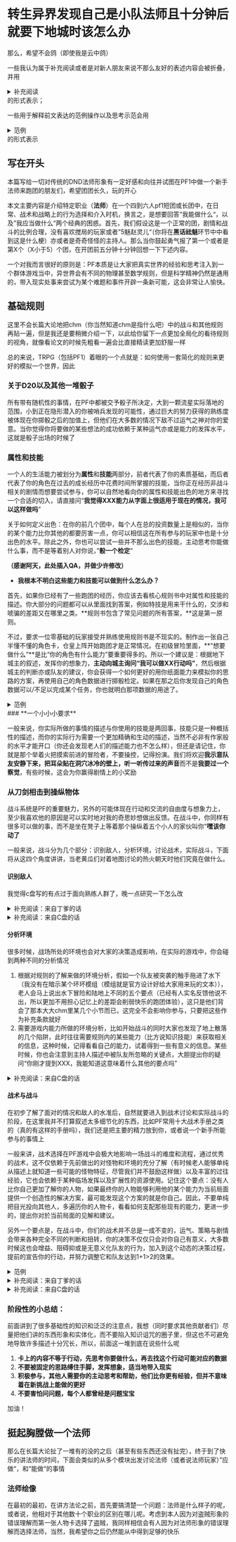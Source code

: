 # **转生异界发现自己是小队法师且十分钟后就要下地城时该怎么办**



那么，希望不会鸽（即使我是云中鸽）

一些我认为属于补充阅读或者是对新人朋友来说不那么友好的表述内容会被折叠，并用

<details>   <summary>补充阅读</summary>    </details>
的形式表示；

一些用于解释前文表达的范例操作以及思考示范会用

<details>   <summary>范例</summary>  </details>
的形式表示

## **写在开头**

本篇写给一切对传统的DND法师形象有一定好感和向往并试图在PF1中做一个新手法师来跑团的朋友们，希望团团长久，玩的开心

本文主要内容是介绍特定职业（**法师**）在一个四到六人pf1短团或长团中，在日常、战术和战略上的行为选择和介入时机，换言之，是想要回答“我能做什么“，以及”我应当做什么“两个经典的困惑。首先，我们假设这是一个正常的团，剧情和战斗的比例合理，没有喜欢搅局的玩家或者”5魅赵灵儿“（你将在**黑话祛魅**环节中中看到这是什么梗）亦或者是奇奇怪怪的主持人。那么当你鼓起勇气报了第一个或者是第X个（X小于5）个团，在开团前五分钟十分钟回想一下下述内容。

一个对我而言很好的原则是：PF本质是让大家把真实世界的经验和思考注入到一个群体游戏当中，异世界会有不同的物理甚至数学规则，但是科学精神仍然是通用的，带入现实处事来尝试为某个难题和事件开辟一条新可能，这会非常让人愉快。

## **基础规则**

这里不会长篇大论地把chm（你当然知道chm是指什么吧）中的战斗和其他规则再贴一遍，但是我还是要稍微介绍一下，以此给你留下一点更加全局化的看待规则的视角，就像看论文的时候先粗看一遍会比直接精读更加舒服一样

总的来说，TRPG（包括PF1）着眼的一个点就是：如何使用一套简化的规则来更好的模拟一个世界，因此

### **关于D20以及其他一堆骰子**

所有带有随机性的事情，在PF中都被交予骰子所决定，大到一颗流星实际落地的范围，小到正在隐形潜入的你被哨兵发现的可能性，通过巨大的努力获得的熟练度被体现在你掷骰之后的加值上，但他们在大多数的情况下敌不过运气之神对你的爱意。当你觉得你将要做的某些想法的成功依赖于某种运气亦或是能力的发挥水平，这就是骰子出场的时候了

### **属性和技能**

一个人的生活能力被划分为**属性**和**技能**两部分，前者代表了你的素质基础，而后者代表了你的角色在过去的成长经历中花费时间所掌握的技能，当你正在经历非战斗相关的剧情而想要尝试参与，你可以自然地看向你的属性和技能出色的地方来寻找一个合适的切入，请直接问“**我觉得XXX能力从字面上很适用于现在的情况，我可以这样做吗**”

关于如何定义出色：在你的前几个团中，每个人在总的投资数量上是相似的，当你的某个能力比你其他的都要厉害一点，你可以相信这在所有参与的玩家中也是十分出色的水平。除此之外，你也可以尝试一些并不那么出色的技能，主动思考你能做什么事，而不是等着别人对你说，”**骰一个检定**“

**（感谢阿天，此处插入QA，并做少许修改）**

- **我根本不明白这些能力和技能可以做到什么怎么办？**

首先，如果你已经有了一些跑团的经历，你应该去看核心规则书中对属性和技能的描述。你大部分的问题都可以从里面找到答案，例如特技是用来干什么的，交涉和唬骗的差距又在哪里之类。**规则书包含了常见问题的所有答案，**这是第一原则。

不过，要求一位零基础的玩家接受并熟练使用规则书是不现实的。制作出一张自己半懂不懂的角色卡，仓皇上阵开始跑团才是正常情况。在初级冒险里面，**“想要做什么”**是比“你的角色有什么能力”要重要得多的。所以一个建议是：根据地下城主的叙述，发挥你的想象力，**主动向城主询问“我可以做****XX行动****吗”**，然后根据城主的判断亦或队友的建议，你会获得一个如何更好的用你纸面能力来模拟你的思路的方案，再使用自己的角色数据进行掷骰检定。如果在那之后你发现自己的角色数据可以/不足以完成某个任务，你也就明白那项数据的用途了。

<details>   <summary>范例</summary>   半身人盗贼艾米被困在一个装饰豪华的房间里，她的面前有一道熊熊燃烧的火墙，足有5英尺高——这对于只有3英尺的艾米来说显得有些高不可攀，但她需要越过火墙才能到达房间另一侧的出口逃脱。鉴于这个情况，主持人告诉艾米一个默认的逃生方法（从火焰上跳过去）需要做难度等级20的特技检定用来跳过火墙。艾米没有给特技技能分配等级，20对于她来说太难了；（另一种来自现实认知的可能）不过，她想到也许不一定要跳过火焰，而可以从高处攀爬或者是荡过去，这听起来是一个适用于攀爬技能的行为。那么看看人物卡，很不错，她有很高的攀爬技能加值。与此同时，艾米翻找背包（同时玩家查看艾米的角色卡都带了些什么），发现了长绳和一个爪钩。于是艾米的玩家询问城主这个豪华的房间天花板上有没有什么可以用爪钩抓住的东西。城主思索之后告诉她火墙上方有一个华丽的大吊灯，足以让她用绳子爬上去，但需要先使用爪钩抓到它（进行攻击检定），再沿着绳子爬上去（攀爬技能检定）。艾米绕过了自己不擅长的领域，使用擅长的方式解决了问题。当你有一个奇思妙想，及时地说出来，并和其他人一起完善这个新思路。</details>
### **一个小小小要求**

一般来说，你实际所做的事情的描述与你使用的技能是两回事，技能只是一种概括性的描述，而你的实际行为需要一个更加精确和生动的描述，当然不必非有作家般的水平才能开口（你还会发现老人们的描述能力也不怎么样），但还是请记住，你就是那个举着火把摸索前进的冒险者，不要操控，记得扮演。我们将欢迎**我示意队友安静下来，把耳朵贴在洞穴冰冷的壁上，听一听传过来的声音**而不是**我要过一个察觉**，有些时候，这会为你赢得剧情上的小奖励

### **从刀剑相击到操纵物体**

战斗系统是PF的重要魅力，另外的可能体现在行动和交流的自由度与想象力上，至少我喜欢他的原因是可以实时地对我的奇思妙想做出反馈。在战斗中，你同样有很多可以做的事，而不是坐在凳子上等着那个操纵着五个小人的家伙叫你”**嘿该你动了**

一般来说，战斗分为几个部分：识别敌人，分析环境，讨论战术，实际战斗，下面将从这四个角度讲讲，当老黄瓜们对着地图讨论的热火朝天时他们究竟在做什么。

#### **识别敌人**

我觉得c盘写的有点过于面向熟练人群了，晚一点研究一下怎么改

<details>   <summary>补充阅读：来自丁爹的话</summary>   &nbsp;&nbsp;&nbsp;&nbsp;当你们的冒险小队进入了古瑟西隆的巨大墓穴中，黑暗中骨骼摩擦声变得越来越清晰了。队伍中的半兽人野蛮人哈卡——他是队伍中唯一拥有“黑暗视觉”而能够在这种漆黑中视物的——眯着眼睛低声告诉你们，狭长穴道的尽头有着三四个全身上下只剩骨骼的怪物，正在打量着你们。情况能坏到哪儿去呢——看起来也就是几个赤手空拳的骷髅。于是当你们燃起火炬靠近到足够近的距离，狡诈的骨魔们念着九狱的不祥语言从阴影中现身，你们终于知道，大事不妙了......<br>
   &nbsp;&nbsp;&nbsp;&nbsp;识别敌人永远是战斗中的第一件要事——尤其，在看这篇攻略的你想必是一位头脑派，那么野蛮人般“wghhhhh”冲进敌人群中也必然不会是你的最爱。通常而言，作为团队中的高贵文化人，你往往会比他人在知识相关技能中投入更多技能点，并且由于你的高智力属性调整值而获得更高的技能加值。<br>
	&nbsp;&nbsp;&nbsp;&nbsp;需要注意的是，你的角色熟知九狱魔鬼的一切细节（可能是因为她在法师学院中的毕设就是魔鬼学研究），并不代表着玩家需要通读并背诵怪物图鉴中关于魔鬼的每一页。如果想知道关于怪物，敌人，甚至神袛，世界的一切信息，请大胆地向你的DM发问吧，DM会告诉你你的角色（经由合适的知识检定）究竟知道哪些信息。<br>
    &nbsp;&nbsp;&nbsp;&nbsp;了解敌人究竟有什么用？首先，你至少能知道需不需要和你的对手开战。可能敌人过于强大需要暂避锋芒，也可能对方只是因为误会找上门，说不来通用语的可怜蜥蜴人。其次，法师是一个需要做出大量决策的团队灵魂人物，在战斗内，很多法术在合适的时机使用能够起到一锤定音的效果。举个例子，当骨魔们讥笑着围上来时，你是需要吟诵火球术的咒语轰出一条退路，还是应该借助蛛网术的力量，召唤出密密麻麻的蛛网限制它们的活动？如果是你的野蛮人队友坐在你的位置，他必然会毫不犹豫地使用火球术——并且惊讶的发现骨魔对于火焰伤害免疫。无论你希望你的法师专精于伤害，控场，辅助还是索性肉搏，了解敌人的长处（比如免疫、特殊能力、优势豁免、施法能力等等）和短处（比如弱点、弱势豁免等等）都能帮助你更好做出每一个选择。你会在后续的法术相关章节读到究竟如何运用起这些信息。</details>

<details>   <summary>补充阅读：来自C盘的话</summary>   知彼知己，百战不殆；不知彼而知己，一胜一负；不知彼不知己，每战必殆。”
——孙子《孙子兵法》<br>
大部分冒险者小队总归都能做到识别自己的能力，毕竟一方面，总归你们队伍会提前讨论好每个人的职能，即使是少数三个法师没有菜刀的憨憨队伍，那也只是能力的重叠和缺少，也不是不知道这个队伍每个人能干什么；另一方面，你们每个人的卡也都是完全公开的，而不是像战场一样可能有着不少fow，自己不知道自己手下的单位具体什么情况。所以，识别敌人就是知己知彼中相对比较重要的部分。<br>
敌人的具体特性可以通过进行知识检定来获得（甚至如果你的角色知识检定没过不知道，但是玩家正好知道，也最好不要说出来），但即使不过知识检定，有时也有一些你能看出来的东西。<br>
1、 体型。这可以说，基本上是一看见token就能确定的（集群除外，但集群比较特殊）；它除了本身，一般还能指示着其它属性。一个非常本质的，它可以指示的属性是触及：一般来说，大体型的敌人触及会比小体型的敌人触及更大（此处指的是体型相对的大小，不是某一级特定的体型），不过也有一些特例情况。同时，大体型生物一般会有更高的力量，再加上体型加值，这意味着它们很可能有更高的CMB和CMD，它们主动打的战技更容易成功，对它们打的战技更难成功。此外，它们可能还有更高的体质（当然对于大型的不死和构装生物，可以无视这一条），意味着它们可能有比较多的HP，以及比较高的强韧豁免。不过，它们未必会有多高的敏捷，所以它们的AC主要来源可能是天防（对有些类人生物，可能还有护甲），反射豁免也未必很高。反之，小体型生物未必有很高的力量和体质，但是可能有不低的敏捷。所以，它们的强韧豁免未必高，反射豁免可能比较高，AC主要来源可能是敏捷。考虑到体型修正，整体上来看它们未必有很高的CMD（但可能有不低的CMB，因为有个叫“灵活战技”的专长）。根据这些一般状况，可以说，一般对大体型生物多打接触AC和反射豁免，小体型多打失敏AC和强韧豁免（意志未必能从体型上看出来）。<br>
2、 战斗风格。这一条不一定能看出来，但是也是可以尝试看一看的。敌人可能的攻击方式主要有：（1）、使用人造武器攻击；（2）、使用天生武器（或徒手击打）攻击；（3）、使用特殊能力攻击；（4）、使用法术（或类法术能力，又或者部分超自然能力）攻击。当然，敌人也可能不止有一种攻击方式，而有多种攻击方式的混合。对于使用人造武器的情况，基本上观看敌方拿的武器即可；对于使用天生武器的，一些天生武器可以比较容易地看出来（例如爪抓，触手，抵撞），当然另一些可能是不大容易看；对于使用法术的，对于奥术施法者，这些人一般无甲，最多腹卷或丝绸礼甲，因为其他盔甲会带来奥术失败率；当然，对于一些有穿某些甲免奥败的职业，例如诗人和高级魔战来说可能他们会穿甲，但这种职业一般都不会纯使用法术攻击；另一点是有披甲奥术系列专长，但使用这一专长要消耗宝贵的迅捷动作，同时老实说也未必能带来很本质的AC提升，专长本身更是宝贵的资源，我就没见过人点这个专长的，不过在此还是要提一句；神术施法者可以随意穿甲，但神术的进攻性远不如奥术，没有第一时间看出来也问题不大；使用特殊能力攻击的敌人就没有什么特别好的判断方法，只能靠知识检定了。当然，一些时候DM可能会忘记或者懒得描述每个敌人穿着什么拿着什么，这个时候就需要你问一问了。<br>
</details>



#### **分析环境**

很多时候，战场所处的环境也会对大家的决策造成影响，在实际的游戏中，你会碰到两种不同的分析情况

1. 根据对规则的了解来做的环境分析，假如一个队友被突袭的触手拖进了水下（我没有在暗示某个坏坏模组（模组就是官方设计好给大家用来玩的文本）），老人会马上说出水下冒险和陆地上不同的五个要点（已经有人实名反馈他说不出，所以更加不用担心记忆上的差距会削弱快乐的跑团体验），这只是他们背会了那本大大chm里某几个小节而已，这完全不会影响你参与，只要把这些作为补充条款就好
2. 需要游戏内能力所做的环境分析，比如开始战斗的同时大家也发现了地上散落的几个陷阱，此时往往需要规则内的某些能力（比方说知识技能）来获取相关的信息，这种时候，记得看看自己的能力，试着得到一些有意义的信息。某些时候，你也会注意到主持人描述中被队友所忽略的关键点，大胆提出你的疑问“你刚才提到XXX，我能知道这意味着什么其他的要点吗”

<details>   <summary>补充阅读：来自C盘的话</summary>   
“地区和地貌同军队的给养是有关系的，它同军事行动本身也有十分密切而永久的关系，它对战斗过程本身，以及对战斗的准备和运用，都有决定性的影响。”
——卡尔·冯·克劳塞维茨《战争论》<br>
地形，毫无疑问，是影响军队作战的非常本质的因素。围绕着一些有利地形，可能会爆发激烈争夺，而占据有利地形的一方则很可能会胜利。从奥斯特里茨到加里波利，都雄辩地证明了这一点。当然，战争毕竟是人打的，如果占据有利地形的一方因此麻痹大意，那么反而会失败，典型例子就是42年夏季的刻赤战役。（md，怎么一键复制起我别的文章了）<br>
在接下来的讨论中，我们不考虑三种可以极大程度上无视地形的能力——飞行，掘地和传送，因为低级团很少有具有这种能力的敌人或玩家。如果你一上来就参一个高级团，那么想必你也不会看这篇文章了。<br>
地形对战斗的影响中，最本质的，就是有些地形会阻止移动。我们知道，兰彻斯特第一线性率到兰彻斯特平方律的转化，主要就是因为武器的发展让人数更多一方的所有单位都能攻击到目标。在大多数战斗中，敌人全部展开的情况下，在开阔地一般都是可以全部攻击到玩家的（当然，有40个乌尔芬蛮子那种傻逼战斗这样的特例）；这时虽然可能还是冷兵器交战，但实际上和平方律的情况反而比较接近。所以，在玩家数量相比敌人相对较少的情况，就可以考虑利用地形让敌人无法完全展开，来限制同一时间与玩家交战的敌人数量，把平方律拉回线性率。<br>
但是，地形只是存在于那里，还是需要人发挥主观能动性才能利用的。那么，如何利用这些地形呢？我们可以发现，对敌方的移动可能有这些方法影响：<br>
1、 不可通过地形，让敌方完全不可通过；<br>
2、 己方占据格，让敌方除非与占据该格的己方体型差距达到一定程度，或者通过尝试打闯越战技，又或者在能全速移动作为前提的情况下DC不低的特技，不然也无法通过；<br>
3、 困难地形，让敌方进入该格花费2倍移动力，同时禁止五尺快步，除非敌方有能力无视这种困难地形（一个典型例子是穿林步）；<br>
4、 障碍物，同样让敌方进入该格花费2倍移动力，但是并不禁止五尺快步；
5、 己方非占据但是触及内格，在己方还有藉机攻击次数的情况下，敌方会因为离开该格吃到藉机攻击，除非通过特技检定。<br>
其中1、3、4是非施法玩家很难影响的，2、5是非菜刀玩家一般不会影响的（法师当然也能占一格也能aoo，但是把法师送上前线的风险太大了，同时aoo还很可能打不中人或打中了也伤害不大）。而考虑到能比较大地改变地形，阻止单位移动的墙类法术至少也有4环，所以利用现有地形就尤为重要。当然，有蛛网术这个半径20尺扩散却只有2环的特例，所以很多法师2环都会备一个；但是同时这也意味着它很容易包住队友，没墙类法术那么随意拉，同时蛛网也是怕火的。同时，上面这些方式中有些比较硬，有些比较软，那些比较软的方式就要小心敌人强行突破（典例是大量敌人暴力吃满藉机攻击强冲，甚至可能是敏捷高的敌人过特技）。<br>
另外，地形也可以提供高差或者掩蔽，因此在战斗中可能获得一些修正。注意近战和远程攻击的掩蔽算法不同，远程是从任意一个角出来到对面四角不挡就可以不吃掩蔽，近战是从所有角出来到对面四角都不吃才可以。这些利用地形的方式相对比较简单，在此不再详述。<br>
水下战斗我个人基本从没见过，除非你在跑阿兹兰特遗踪或者什么专门的这个题材的团，不然到了再看也罢。<br>
</details>

#### **战术与战斗**

在初步了解了面对的情况和敌人的水准后，自然就要进入到战术讨论和实际战斗的阶段，在这里我并不打算叙述太多细节化的东西，比如PF常用十大战术手册之类的（真的有这样的手册吗），我们还是把主要的精力放到你，或者说一个新手所能参与的事情上

一般来讲，战术选择在PF游戏中会极大地影响一场战斗的难度和流程，通过优秀的战术，这不仅依赖于先前做出的对怪物和环境的充分了解（有时候老人能够单纯从描述上就知道一些可能的怪物特征，尽管我们并不鼓励这样做）以及丰富的过往经验，它也会依赖于某种临场发挥以及扩展性的资源使用。记住这个要点：没有人比你自己更加了解你的人物，如果最终你的人物能够利用他的某个能力为当前局面提供一个创造性的解决方案，最可能发现这个方案的就是你自己。因此，不要单纯把目光投向其他人，多遍历你的人物卡，看看如何支配那些现有的能力，更进一步的，提出你对於当前局面的见解和建议。

另外一个要点是，在战斗中，你们的战术并不总是一成不变的，运气、策略与剧情会带来各种完全不同的判断和扭转，你的决策不仅仅只会对你自己有意义，大多数时候这也会增益、阻碍抑或是无意义化队友的行为，加入到这个动态的决策过程，提前的宣告你的行动，并努力调整它和队友达到1+1>2的效果。

<details>   <summary>范例</summary>   鲍勃小队正在一座桥前踌躇，面前是一只一看就非常不好惹的怪物，法师梅林用他丰富的知识辨认出这是一只石魔像，在队友打算直接从潜伏中发起冲锋前，他敏锐的注意到桥的两侧并没有护栏，同时石魔像也不会飞行，也没有真知，识破隐形或者盲视盲感震颤感知什么的。他向队友建议稍安勿躁，梅林可以隐身上前，在克敌机先（一个大大提升你的攻击命中率的法术）的帮助下将魔像推到桥下去。队友称赞了这个思路，同时提出了桥上可能还有其他陷阱的担忧，于是梅林又给自己加持了一个阿兰姆泽伊的陷阱防护，这可以在大多数情况下保护他免受魔法陷阱的攻击，于是他小心上前，一把就将措手不及的魔像推到了河里，成功化解了一场可能的战斗。 </details>
<details>   <summary>补充阅读：来自丁爹的话</summary>这边请允许我插入一个概念：“择”。择代表了角色在战术层面能做的决策多样性。很明显，你的半兽人野蛮人队友能做的择大部分时候只有生不生气（是否进入狂暴）和冲锋哪个敌人（而不考虑鲁莽的行为会给自己或者队友带来怎样的战术劣势）。毫无疑问，施法者的每个法术都可能拥有决定性的作用，而在所有施法者中，法师的择也是最高的一档——这就是我为什么推荐每个法师尽量把自己每个法术位填上不一样的法术。观察法师的法术位表，随着等级上升和属性提高，法术位快速的增加带来了更多的决策，因此很多玩家的实际体验是：法师是一个“中后期”发力选手。先抛去这种电游概念不谈，这并不意味着前期你的法师角色不重要（不信你可以试试看告诉你的DM，你的一级法师准备了“七彩喷射”这个法术，看看你的DM会变得多紧张），而是说往往，选择法师之途意味着要在游戏过程中不断深入对法术、战术、决策、择的认识。可以说，正如你的法师角色一样，玩家也需要在游戏中持续学习持续精进。 </details>
<details>   <summary>补充阅读：来自C盘的话</summary>   
“战争是政治的延续。”<br>
——卡尔·冯·克劳塞维茨《战争论》<br>
战术，是为了达成你们战略目标而服务的。所以说，你们的战略目标，决定了你们应该采取的战术。而你们的战略目标，又是为了政治服务的。所以，比起敌人的配置和站位，对战术意义更大的，是你们希望通过这场战斗达成什么结果。一般来说，相对比较常见的有这些结果或它们的混合：<br>
1、 消灭敌人。<br>
2、 保护己方某个单位或地点。<br>
3、 坚持一定时间。<br>
4、 到达某个地点。<br>
在此讨论具体某种希望达成的结果会导向什么样的战术超出了笔者的能力，尤其在它们可能互相组合的情况下；但总而言之，有一点是确定的：消灭所有敌人未必在任何情况下都是最好的战术。<br>
</details>


### 阶段性的小总结：

前面讲到了很多基础性的知识和泛泛的注意点，我想（同时要求其他贡献者们）尽量把他们讲的东西形象和实体化，而不要陷入知识诅咒的圈子里，但这也不可避免地导致许多描述十分冗长，所以，前面这一堆到底在说些什么呢

1. **卡上的内容不等于行动，先思考你要做什么，再去找这个行动可能对应的数据**
2. **不要被固定的思路缚住手脚，发挥想象，适当地带入现实**
3. **积极参与，其他人需要你的主动思考和帮助，他们比你更有经验，但并不意味着在新挑战上能做的更好**
4. **不要害怕问问题，每个人都曾经是问题宝宝**

加油！



## **挺起胸膛做一个法师**

​	那么在长篇大论扯了一堆有的没的之后（甚至有些东西还没有扯完），终于到了快乐的讲法师的时间，下面会类似的从多个模块出发讨论法师（或者说法师玩家）”应做“，和”能做“的事情

### 法师绘像

​	在最初的最初，在讲方法论之前，首先要搞清楚一个问题：法师是什么样子的呢，或者说，他相对于其他数十个职业的区别在哪儿呢。考虑到本人因为对盗贼形象的错误理解而第一张人物卡选择了盗贼，我同样相信会有人因为对法师形象的错误理解而选择法师，当然，我希望你之后仍然能从中得到足够的快乐

​	










